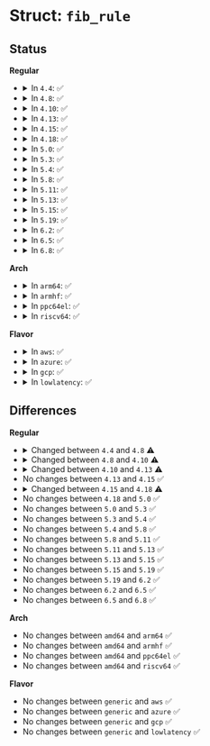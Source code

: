# Struct: <code>fib_rule</code>

## Status
<b>Regular</b>
<ul>
<li>
<details>
<summary>In <code>4.4</code>: ✅</summary>

```c
struct fib_rule {
    struct list_head list;
    int iifindex;
    int oifindex;
    u32 mark;
    u32 mark_mask;
    u32 flags;
    u32 table;
    u8 action;
    u32 target;
    __be64 tun_id;
    struct fib_rule *ctarget;
    struct net *fr_net;
    atomic_t refcnt;
    u32 pref;
    int suppress_ifgroup;
    int suppress_prefixlen;
    char iifname[16];
    char oifname[16];
    struct callback_head rcu;
};
```
</details>
</li>
<li>
<details>
<summary>In <code>4.8</code>: ✅</summary>

```c
struct fib_rule {
    struct list_head list;
    int iifindex;
    int oifindex;
    u32 mark;
    u32 mark_mask;
    u32 flags;
    u32 table;
    u8 action;
    u8 l3mdev;
    u32 target;
    __be64 tun_id;
    struct fib_rule *ctarget;
    struct net *fr_net;
    atomic_t refcnt;
    u32 pref;
    int suppress_ifgroup;
    int suppress_prefixlen;
    char iifname[16];
    char oifname[16];
    struct callback_head rcu;
};
```
</details>
</li>
<li>
<details>
<summary>In <code>4.10</code>: ✅</summary>

```c
struct fib_rule {
    struct list_head list;
    int iifindex;
    int oifindex;
    u32 mark;
    u32 mark_mask;
    u32 flags;
    u32 table;
    u8 action;
    u8 l3mdev;
    u32 target;
    __be64 tun_id;
    struct fib_rule *ctarget;
    struct net *fr_net;
    atomic_t refcnt;
    u32 pref;
    int suppress_ifgroup;
    int suppress_prefixlen;
    char iifname[16];
    char oifname[16];
    struct fib_kuid_range uid_range;
    struct callback_head rcu;
};
```
</details>
</li>
<li>
<details>
<summary>In <code>4.13</code>: ✅</summary>

```c
struct fib_rule {
    struct list_head list;
    int iifindex;
    int oifindex;
    u32 mark;
    u32 mark_mask;
    u32 flags;
    u32 table;
    u8 action;
    u8 l3mdev;
    u32 target;
    __be64 tun_id;
    struct fib_rule *ctarget;
    struct net *fr_net;
    refcount_t refcnt;
    u32 pref;
    int suppress_ifgroup;
    int suppress_prefixlen;
    char iifname[16];
    char oifname[16];
    struct fib_kuid_range uid_range;
    struct callback_head rcu;
};
```
</details>
</li>
<li>
<details>
<summary>In <code>4.15</code>: ✅</summary>

```c
struct fib_rule {
    struct list_head list;
    int iifindex;
    int oifindex;
    u32 mark;
    u32 mark_mask;
    u32 flags;
    u32 table;
    u8 action;
    u8 l3mdev;
    u32 target;
    __be64 tun_id;
    struct fib_rule *ctarget;
    struct net *fr_net;
    refcount_t refcnt;
    u32 pref;
    int suppress_ifgroup;
    int suppress_prefixlen;
    char iifname[16];
    char oifname[16];
    struct fib_kuid_range uid_range;
    struct callback_head rcu;
};
```
</details>
</li>
<li>
<details>
<summary>In <code>4.18</code>: ✅</summary>

```c
struct fib_rule {
    struct list_head list;
    int iifindex;
    int oifindex;
    u32 mark;
    u32 mark_mask;
    u32 flags;
    u32 table;
    u8 action;
    u8 l3mdev;
    u8 proto;
    u8 ip_proto;
    u32 target;
    __be64 tun_id;
    struct fib_rule *ctarget;
    struct net *fr_net;
    refcount_t refcnt;
    u32 pref;
    int suppress_ifgroup;
    int suppress_prefixlen;
    char iifname[16];
    char oifname[16];
    struct fib_kuid_range uid_range;
    struct fib_rule_port_range sport_range;
    struct fib_rule_port_range dport_range;
    struct callback_head rcu;
};
```
</details>
</li>
<li>
<details>
<summary>In <code>5.0</code>: ✅</summary>

```c
struct fib_rule {
    struct list_head list;
    int iifindex;
    int oifindex;
    u32 mark;
    u32 mark_mask;
    u32 flags;
    u32 table;
    u8 action;
    u8 l3mdev;
    u8 proto;
    u8 ip_proto;
    u32 target;
    __be64 tun_id;
    struct fib_rule *ctarget;
    struct net *fr_net;
    refcount_t refcnt;
    u32 pref;
    int suppress_ifgroup;
    int suppress_prefixlen;
    char iifname[16];
    char oifname[16];
    struct fib_kuid_range uid_range;
    struct fib_rule_port_range sport_range;
    struct fib_rule_port_range dport_range;
    struct callback_head rcu;
};
```
</details>
</li>
<li>
<details>
<summary>In <code>5.3</code>: ✅</summary>

```c
struct fib_rule {
    struct list_head list;
    int iifindex;
    int oifindex;
    u32 mark;
    u32 mark_mask;
    u32 flags;
    u32 table;
    u8 action;
    u8 l3mdev;
    u8 proto;
    u8 ip_proto;
    u32 target;
    __be64 tun_id;
    struct fib_rule *ctarget;
    struct net *fr_net;
    refcount_t refcnt;
    u32 pref;
    int suppress_ifgroup;
    int suppress_prefixlen;
    char iifname[16];
    char oifname[16];
    struct fib_kuid_range uid_range;
    struct fib_rule_port_range sport_range;
    struct fib_rule_port_range dport_range;
    struct callback_head rcu;
};
```
</details>
</li>
<li>
<details>
<summary>In <code>5.4</code>: ✅</summary>

```c
struct fib_rule {
    struct list_head list;
    int iifindex;
    int oifindex;
    u32 mark;
    u32 mark_mask;
    u32 flags;
    u32 table;
    u8 action;
    u8 l3mdev;
    u8 proto;
    u8 ip_proto;
    u32 target;
    __be64 tun_id;
    struct fib_rule *ctarget;
    struct net *fr_net;
    refcount_t refcnt;
    u32 pref;
    int suppress_ifgroup;
    int suppress_prefixlen;
    char iifname[16];
    char oifname[16];
    struct fib_kuid_range uid_range;
    struct fib_rule_port_range sport_range;
    struct fib_rule_port_range dport_range;
    struct callback_head rcu;
};
```
</details>
</li>
<li>
<details>
<summary>In <code>5.8</code>: ✅</summary>

```c
struct fib_rule {
    struct list_head list;
    int iifindex;
    int oifindex;
    u32 mark;
    u32 mark_mask;
    u32 flags;
    u32 table;
    u8 action;
    u8 l3mdev;
    u8 proto;
    u8 ip_proto;
    u32 target;
    __be64 tun_id;
    struct fib_rule *ctarget;
    struct net *fr_net;
    refcount_t refcnt;
    u32 pref;
    int suppress_ifgroup;
    int suppress_prefixlen;
    char iifname[16];
    char oifname[16];
    struct fib_kuid_range uid_range;
    struct fib_rule_port_range sport_range;
    struct fib_rule_port_range dport_range;
    struct callback_head rcu;
};
```
</details>
</li>
<li>
<details>
<summary>In <code>5.11</code>: ✅</summary>

```c
struct fib_rule {
    struct list_head list;
    int iifindex;
    int oifindex;
    u32 mark;
    u32 mark_mask;
    u32 flags;
    u32 table;
    u8 action;
    u8 l3mdev;
    u8 proto;
    u8 ip_proto;
    u32 target;
    __be64 tun_id;
    struct fib_rule *ctarget;
    struct net *fr_net;
    refcount_t refcnt;
    u32 pref;
    int suppress_ifgroup;
    int suppress_prefixlen;
    char iifname[16];
    char oifname[16];
    struct fib_kuid_range uid_range;
    struct fib_rule_port_range sport_range;
    struct fib_rule_port_range dport_range;
    struct callback_head rcu;
};
```
</details>
</li>
<li>
<details>
<summary>In <code>5.13</code>: ✅</summary>

```c
struct fib_rule {
    struct list_head list;
    int iifindex;
    int oifindex;
    u32 mark;
    u32 mark_mask;
    u32 flags;
    u32 table;
    u8 action;
    u8 l3mdev;
    u8 proto;
    u8 ip_proto;
    u32 target;
    __be64 tun_id;
    struct fib_rule *ctarget;
    struct net *fr_net;
    refcount_t refcnt;
    u32 pref;
    int suppress_ifgroup;
    int suppress_prefixlen;
    char iifname[16];
    char oifname[16];
    struct fib_kuid_range uid_range;
    struct fib_rule_port_range sport_range;
    struct fib_rule_port_range dport_range;
    struct callback_head rcu;
};
```
</details>
</li>
<li>
<details>
<summary>In <code>5.15</code>: ✅</summary>

```c
struct fib_rule {
    struct list_head list;
    int iifindex;
    int oifindex;
    u32 mark;
    u32 mark_mask;
    u32 flags;
    u32 table;
    u8 action;
    u8 l3mdev;
    u8 proto;
    u8 ip_proto;
    u32 target;
    __be64 tun_id;
    struct fib_rule *ctarget;
    struct net *fr_net;
    refcount_t refcnt;
    u32 pref;
    int suppress_ifgroup;
    int suppress_prefixlen;
    char iifname[16];
    char oifname[16];
    struct fib_kuid_range uid_range;
    struct fib_rule_port_range sport_range;
    struct fib_rule_port_range dport_range;
    struct callback_head rcu;
};
```
</details>
</li>
<li>
<details>
<summary>In <code>5.19</code>: ✅</summary>

```c
struct fib_rule {
    struct list_head list;
    int iifindex;
    int oifindex;
    u32 mark;
    u32 mark_mask;
    u32 flags;
    u32 table;
    u8 action;
    u8 l3mdev;
    u8 proto;
    u8 ip_proto;
    u32 target;
    __be64 tun_id;
    struct fib_rule *ctarget;
    struct net *fr_net;
    refcount_t refcnt;
    u32 pref;
    int suppress_ifgroup;
    int suppress_prefixlen;
    char iifname[16];
    char oifname[16];
    struct fib_kuid_range uid_range;
    struct fib_rule_port_range sport_range;
    struct fib_rule_port_range dport_range;
    struct callback_head rcu;
};
```
</details>
</li>
<li>
<details>
<summary>In <code>6.2</code>: ✅</summary>

```c
struct fib_rule {
    struct list_head list;
    int iifindex;
    int oifindex;
    u32 mark;
    u32 mark_mask;
    u32 flags;
    u32 table;
    u8 action;
    u8 l3mdev;
    u8 proto;
    u8 ip_proto;
    u32 target;
    __be64 tun_id;
    struct fib_rule *ctarget;
    struct net *fr_net;
    refcount_t refcnt;
    u32 pref;
    int suppress_ifgroup;
    int suppress_prefixlen;
    char iifname[16];
    char oifname[16];
    struct fib_kuid_range uid_range;
    struct fib_rule_port_range sport_range;
    struct fib_rule_port_range dport_range;
    struct callback_head rcu;
};
```
</details>
</li>
<li>
<details>
<summary>In <code>6.5</code>: ✅</summary>

```c
struct fib_rule {
    struct list_head list;
    int iifindex;
    int oifindex;
    u32 mark;
    u32 mark_mask;
    u32 flags;
    u32 table;
    u8 action;
    u8 l3mdev;
    u8 proto;
    u8 ip_proto;
    u32 target;
    __be64 tun_id;
    struct fib_rule *ctarget;
    struct net *fr_net;
    refcount_t refcnt;
    u32 pref;
    int suppress_ifgroup;
    int suppress_prefixlen;
    char iifname[16];
    char oifname[16];
    struct fib_kuid_range uid_range;
    struct fib_rule_port_range sport_range;
    struct fib_rule_port_range dport_range;
    struct callback_head rcu;
};
```
</details>
</li>
<li>
<details>
<summary>In <code>6.8</code>: ✅</summary>

```c
struct fib_rule {
    struct list_head list;
    int iifindex;
    int oifindex;
    u32 mark;
    u32 mark_mask;
    u32 flags;
    u32 table;
    u8 action;
    u8 l3mdev;
    u8 proto;
    u8 ip_proto;
    u32 target;
    __be64 tun_id;
    struct fib_rule *ctarget;
    struct net *fr_net;
    refcount_t refcnt;
    u32 pref;
    int suppress_ifgroup;
    int suppress_prefixlen;
    char iifname[16];
    char oifname[16];
    struct fib_kuid_range uid_range;
    struct fib_rule_port_range sport_range;
    struct fib_rule_port_range dport_range;
    struct callback_head rcu;
};
```
</details>
</li>
</ul>
<b>Arch</b>
<ul>
<li>
<details>
<summary>In <code>arm64</code>: ✅</summary>

```c
struct fib_rule {
    struct list_head list;
    int iifindex;
    int oifindex;
    u32 mark;
    u32 mark_mask;
    u32 flags;
    u32 table;
    u8 action;
    u8 l3mdev;
    u8 proto;
    u8 ip_proto;
    u32 target;
    __be64 tun_id;
    struct fib_rule *ctarget;
    struct net *fr_net;
    refcount_t refcnt;
    u32 pref;
    int suppress_ifgroup;
    int suppress_prefixlen;
    char iifname[16];
    char oifname[16];
    struct fib_kuid_range uid_range;
    struct fib_rule_port_range sport_range;
    struct fib_rule_port_range dport_range;
    struct callback_head rcu;
};
```
</details>
</li>
<li>
<details>
<summary>In <code>armhf</code>: ✅</summary>

```c
struct fib_rule {
    struct list_head list;
    int iifindex;
    int oifindex;
    u32 mark;
    u32 mark_mask;
    u32 flags;
    u32 table;
    u8 action;
    u8 l3mdev;
    u8 proto;
    u8 ip_proto;
    u32 target;
    __be64 tun_id;
    struct fib_rule *ctarget;
    struct net *fr_net;
    refcount_t refcnt;
    u32 pref;
    int suppress_ifgroup;
    int suppress_prefixlen;
    char iifname[16];
    char oifname[16];
    struct fib_kuid_range uid_range;
    struct fib_rule_port_range sport_range;
    struct fib_rule_port_range dport_range;
    struct callback_head rcu;
};
```
</details>
</li>
<li>
<details>
<summary>In <code>ppc64el</code>: ✅</summary>

```c
struct fib_rule {
    struct list_head list;
    int iifindex;
    int oifindex;
    u32 mark;
    u32 mark_mask;
    u32 flags;
    u32 table;
    u8 action;
    u8 l3mdev;
    u8 proto;
    u8 ip_proto;
    u32 target;
    __be64 tun_id;
    struct fib_rule *ctarget;
    struct net *fr_net;
    refcount_t refcnt;
    u32 pref;
    int suppress_ifgroup;
    int suppress_prefixlen;
    char iifname[16];
    char oifname[16];
    struct fib_kuid_range uid_range;
    struct fib_rule_port_range sport_range;
    struct fib_rule_port_range dport_range;
    struct callback_head rcu;
};
```
</details>
</li>
<li>
<details>
<summary>In <code>riscv64</code>: ✅</summary>

```c
struct fib_rule {
    struct list_head list;
    int iifindex;
    int oifindex;
    u32 mark;
    u32 mark_mask;
    u32 flags;
    u32 table;
    u8 action;
    u8 l3mdev;
    u8 proto;
    u8 ip_proto;
    u32 target;
    __be64 tun_id;
    struct fib_rule *ctarget;
    struct net *fr_net;
    refcount_t refcnt;
    u32 pref;
    int suppress_ifgroup;
    int suppress_prefixlen;
    char iifname[16];
    char oifname[16];
    struct fib_kuid_range uid_range;
    struct fib_rule_port_range sport_range;
    struct fib_rule_port_range dport_range;
    struct callback_head rcu;
};
```
</details>
</li>
</ul>
<b>Flavor</b>
<ul>
<li>
<details>
<summary>In <code>aws</code>: ✅</summary>

```c
struct fib_rule {
    struct list_head list;
    int iifindex;
    int oifindex;
    u32 mark;
    u32 mark_mask;
    u32 flags;
    u32 table;
    u8 action;
    u8 l3mdev;
    u8 proto;
    u8 ip_proto;
    u32 target;
    __be64 tun_id;
    struct fib_rule *ctarget;
    struct net *fr_net;
    refcount_t refcnt;
    u32 pref;
    int suppress_ifgroup;
    int suppress_prefixlen;
    char iifname[16];
    char oifname[16];
    struct fib_kuid_range uid_range;
    struct fib_rule_port_range sport_range;
    struct fib_rule_port_range dport_range;
    struct callback_head rcu;
};
```
</details>
</li>
<li>
<details>
<summary>In <code>azure</code>: ✅</summary>

```c
struct fib_rule {
    struct list_head list;
    int iifindex;
    int oifindex;
    u32 mark;
    u32 mark_mask;
    u32 flags;
    u32 table;
    u8 action;
    u8 l3mdev;
    u8 proto;
    u8 ip_proto;
    u32 target;
    __be64 tun_id;
    struct fib_rule *ctarget;
    struct net *fr_net;
    refcount_t refcnt;
    u32 pref;
    int suppress_ifgroup;
    int suppress_prefixlen;
    char iifname[16];
    char oifname[16];
    struct fib_kuid_range uid_range;
    struct fib_rule_port_range sport_range;
    struct fib_rule_port_range dport_range;
    struct callback_head rcu;
};
```
</details>
</li>
<li>
<details>
<summary>In <code>gcp</code>: ✅</summary>

```c
struct fib_rule {
    struct list_head list;
    int iifindex;
    int oifindex;
    u32 mark;
    u32 mark_mask;
    u32 flags;
    u32 table;
    u8 action;
    u8 l3mdev;
    u8 proto;
    u8 ip_proto;
    u32 target;
    __be64 tun_id;
    struct fib_rule *ctarget;
    struct net *fr_net;
    refcount_t refcnt;
    u32 pref;
    int suppress_ifgroup;
    int suppress_prefixlen;
    char iifname[16];
    char oifname[16];
    struct fib_kuid_range uid_range;
    struct fib_rule_port_range sport_range;
    struct fib_rule_port_range dport_range;
    struct callback_head rcu;
};
```
</details>
</li>
<li>
<details>
<summary>In <code>lowlatency</code>: ✅</summary>

```c
struct fib_rule {
    struct list_head list;
    int iifindex;
    int oifindex;
    u32 mark;
    u32 mark_mask;
    u32 flags;
    u32 table;
    u8 action;
    u8 l3mdev;
    u8 proto;
    u8 ip_proto;
    u32 target;
    __be64 tun_id;
    struct fib_rule *ctarget;
    struct net *fr_net;
    refcount_t refcnt;
    u32 pref;
    int suppress_ifgroup;
    int suppress_prefixlen;
    char iifname[16];
    char oifname[16];
    struct fib_kuid_range uid_range;
    struct fib_rule_port_range sport_range;
    struct fib_rule_port_range dport_range;
    struct callback_head rcu;
};
```
</details>
</li>
</ul>

## Differences
<b>Regular</b>
<ul>
<li>
<details>
<summary>Changed between <code>4.4</code> and <code>4.8</code> ⚠️</summary>
<ul>
<li>
<b>Field added. </b>
<code>u8 l3mdev</code>
</li>
</ul>
</details>
</li>
<li>
<details>
<summary>Changed between <code>4.8</code> and <code>4.10</code> ⚠️</summary>
<ul>
<li>
<b>Field added. </b>
<code>struct fib_kuid_range uid_range</code>
</li>
</ul>
</details>
</li>
<li>
<details>
<summary>Changed between <code>4.10</code> and <code>4.13</code> ⚠️</summary>
<ul>
<li>
<b>Field type changed. </b>
<code>atomic_t refcnt</code> ➡️ <code>refcount_t refcnt</code>
</li>
</ul>
</details>
</li>
<li>
No changes between <code>4.13</code> and <code>4.15</code> ✅
</li>
<li>
<details>
<summary>Changed between <code>4.15</code> and <code>4.18</code> ⚠️</summary>
<ul>
<li>
<b>Field added. </b>
<code>u8 proto</code>
</li>
<li>
<b>Field added. </b>
<code>u8 ip_proto</code>
</li>
<li>
<b>Field added. </b>
<code>struct fib_rule_port_range sport_range</code>
</li>
<li>
<b>Field added. </b>
<code>struct fib_rule_port_range dport_range</code>
</li>
</ul>
</details>
</li>
<li>
No changes between <code>4.18</code> and <code>5.0</code> ✅
</li>
<li>
No changes between <code>5.0</code> and <code>5.3</code> ✅
</li>
<li>
No changes between <code>5.3</code> and <code>5.4</code> ✅
</li>
<li>
No changes between <code>5.4</code> and <code>5.8</code> ✅
</li>
<li>
No changes between <code>5.8</code> and <code>5.11</code> ✅
</li>
<li>
No changes between <code>5.11</code> and <code>5.13</code> ✅
</li>
<li>
No changes between <code>5.13</code> and <code>5.15</code> ✅
</li>
<li>
No changes between <code>5.15</code> and <code>5.19</code> ✅
</li>
<li>
No changes between <code>5.19</code> and <code>6.2</code> ✅
</li>
<li>
No changes between <code>6.2</code> and <code>6.5</code> ✅
</li>
<li>
No changes between <code>6.5</code> and <code>6.8</code> ✅
</li>
</ul>
<b>Arch</b>
<ul>
<li>
No changes between <code>amd64</code> and <code>arm64</code> ✅
</li>
<li>
No changes between <code>amd64</code> and <code>armhf</code> ✅
</li>
<li>
No changes between <code>amd64</code> and <code>ppc64el</code> ✅
</li>
<li>
No changes between <code>amd64</code> and <code>riscv64</code> ✅
</li>
</ul>
<b>Flavor</b>
<ul>
<li>
No changes between <code>generic</code> and <code>aws</code> ✅
</li>
<li>
No changes between <code>generic</code> and <code>azure</code> ✅
</li>
<li>
No changes between <code>generic</code> and <code>gcp</code> ✅
</li>
<li>
No changes between <code>generic</code> and <code>lowlatency</code> ✅
</li>
</ul>
